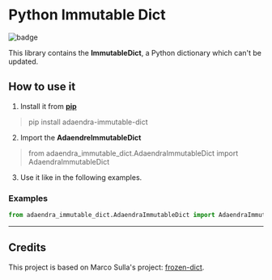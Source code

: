 # Python Immutable Dict

![badge](https://img.shields.io/badge/version-0.3.0-blue)

This library contains the **ImmutableDict**, a Python dictionary which can't be updated.

## How to use it
1. Install it from [**pip**](https://pypi.org/project/adaendra-immutable-dict/)
> pip install adaendra-immutable-dict
2. Import the **AdaendreImmutableDict**
> from adaendra_immutable_dict.AdaendraImmutableDict import AdaendraImmutableDict
3. Use it like in the following examples.

### Examples
```python
from adaendra_immutable_dict.AdaendraImmutableDict import AdaendraImmutableDict


```


---

## Credits 
This project is based on Marco Sulla's project: [frozen-dict](https://github.com/Marco-Sulla/python-frozendict).
